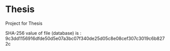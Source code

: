 # Thesis
Project for Thesis

SHA-256 value of file (database) is :
9c3dd1156916dfde50d5e07a3bc07f340de25d05c8e08cef307c3019c6b8272c
